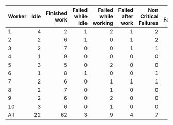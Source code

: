 | Worker   |   Idle |   Finished work |   Failed while idle |   Failed while working |   Failed after work |   Non Critical Failures |   Total Failures |   Working times |
|:---------|-------:|----------------:|--------------------:|-----------------------:|--------------------:|------------------------:|-----------------:|----------------:|
| 1        |      4 |               2 |                   1 |                      2 |                   1 |                       2 |                4 |               5 |
| 2        |      2 |               6 |                   1 |                      0 |                   1 |                       2 |                2 |               7 |
| 3        |      2 |               7 |                   0 |                      0 |                   1 |                       1 |                1 |               8 |
| 4        |      1 |               9 |                   0 |                      0 |                   0 |                       0 |                0 |               9 |
| 5        |      3 |               5 |                   0 |                      2 |                   0 |                       0 |                2 |               7 |
| 6        |      1 |               8 |                   1 |                      0 |                   0 |                       1 |                1 |               8 |
| 7        |      2 |               6 |                   0 |                      1 |                   1 |                       1 |                2 |               8 |
| 8        |      2 |               7 |                   0 |                      1 |                   0 |                       0 |                1 |               8 |
| 9        |      2 |               6 |                   0 |                      2 |                   0 |                       0 |                2 |               8 |
| 10       |      3 |               6 |                   0 |                      1 |                   0 |                       0 |                1 |               7 |
| All      |     22 |              62 |                   3 |                      9 |                   4 |                       7 |               16 |              75 |